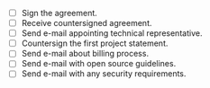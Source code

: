 - [ ] Sign the agreement.
- [ ] Receive countersigned agreement.
- [ ] Send e-mail appointing technical representative.
- [ ] Countersign the first project statement.
- [ ] Send e-mail about billing process.
- [ ] Send e-mail with open source guidelines.
- [ ] Send e-mail with any security requirements.
